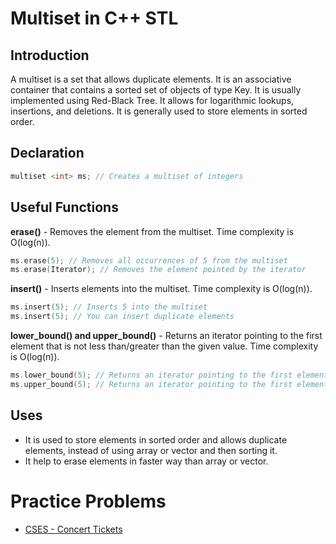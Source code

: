 # Multiset in C++ STL

## Introduction
A multiset is a set that allows duplicate elements. It is an associative container that contains a sorted set of objects of type Key. It is usually implemented using Red-Black Tree. It allows for logarithmic lookups, insertions, and deletions. It is generally used to store elements in sorted order.

## Declaration
```cpp
multiset <int> ms; // Creates a multiset of integers
```

## Useful Functions
**erase()** - Removes the element from the multiset. Time complexity is O(log(n)).
```cpp
ms.erase(5); // Removes all occurrences of 5 from the multiset
ms.erase(Iterator); // Removes the element pointed by the iterator 
```

**insert()** - Inserts elements into the multiset. Time complexity is O(log(n)).
```cpp
ms.insert(5); // Inserts 5 into the multiset
ms.insert(5); // You can insert duplicate elements
```

**lower_bound() and upper_bound()** - Returns an iterator pointing to the first element that is not less than/greater than the given value. Time complexity is O(log(n)).
```cpp
ms.lower_bound(5); // Returns an iterator pointing to the first element that is not less than 5
ms.upper_bound(5); // Returns an iterator pointing to the first element that is greater than 5
```

## Uses
- It is used to store elements in sorted order and allows duplicate elements, instead of using array or vector and then sorting it.
- It help to erase elements in faster way than array or vector.

# Practice Problems
<!-- - [CSES - Playlist](https://cses.fi/problemset/task/1141) -->
- [CSES - Concert Tickets](https://cses.fi/problemset/task/1091)

